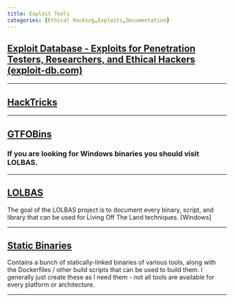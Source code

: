 ```yaml
---
title: Exploit Tools
categories: [Ethical Hacking,Exploits,Documentation]
---
```


## [Exploit Database - Exploits for Penetration Testers, Researchers, and Ethical Hackers (exploit-db.com)](https://www.exploit-db.com/)

---

## [HackTricks](https://book.hacktricks.xyz/)

---

## [GTFOBins](https://gtfobins.github.io/)

### **If you are looking for Windows binaries you should visit LOLBAS.**

---

## [LOLBAS](https://lolbas-project.github.io/)

The goal of the LOLBAS project is to document every binary, script, and library that can be used for Living Off The Land techniques. [Windows]

---

## [Static Binaries](https://github.com/andrew-d/static-binaries/tree/master)

Contains a bunch of statically-linked binaries of various tools, along with the Dockerfiles / other build scripts that can be used to build them. I generally just create these as I need them - not all tools are available for every platform or architecture.

---
